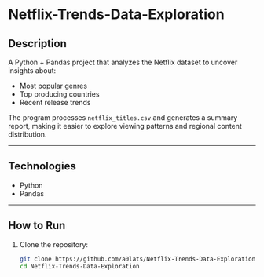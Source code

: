 # Netflix-Trends-Data-Exploration

## Description
A Python + Pandas project that analyzes the Netflix dataset to uncover insights about:
- Most popular genres
- Top producing countries
- Recent release trends

The program processes `netflix_titles.csv` and generates a summary report, making it easier to explore viewing patterns and regional content distribution.

---

## Technologies
- Python  
- Pandas  

---

## How to Run
1. Clone the repository:
   ```bash
   git clone https://github.com/a0lats/Netflix-Trends-Data-Exploration.git
   cd Netflix-Trends-Data-Exploration
